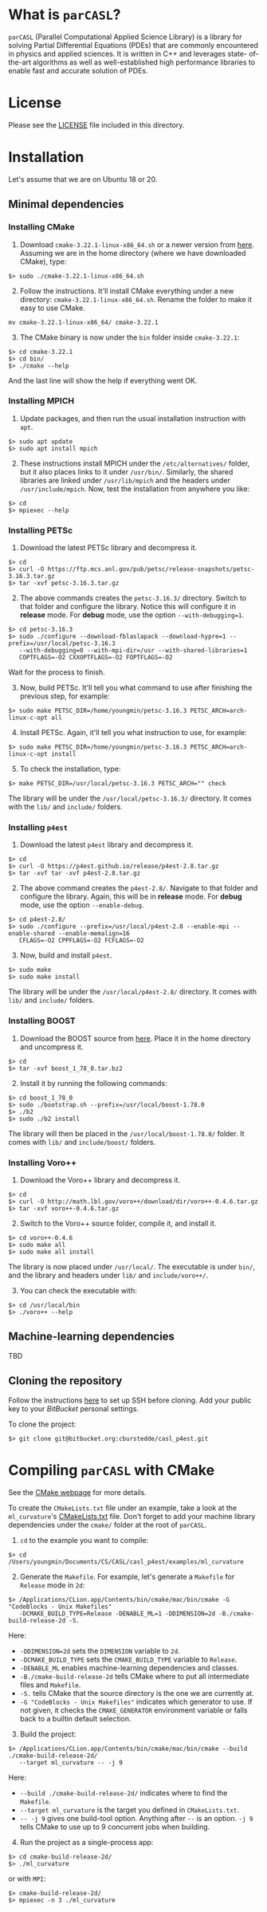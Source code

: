 # What is `parCASL`?  

`parCASL` (Parallel Computational Applied Science Library) is a library for
solving Partial Differential Equations (PDEs) that are commonly encountered in
physics and applied sciences.  It is written in C++ and leverages state-
of-the-art algorithms as well as well-established high performance libraries to
enable fast and accurate solution of PDEs.


# License

Please see the [LICENSE](LICENSE) file included in this directory.


# Installation

Let's assume that we are on Ubuntu 18 or 20.

## Minimal dependencies

### Installing CMake

1. Download `cmake-3.22.1-linux-x86_64.sh` or a newer version from [here](https://cmake.org/download/).  Assuming
   we are in the home directory (where we have downloaded CMake), type:
```
$> sudo ./cmake-3.22.1-linux-x86_64.sh
```

2. Follow the instructions.  It'll install CMake everything under a new directory: `cmake-3.22.1-linux-x86_64.sh`.
   Rename the folder to make it easy to use CMake.
```
mv cmake-3.22.1-linux-x86_64/ cmake-3.22.1
```

3. The CMake binary is now under the `bin` folder inside `cmake-3.22.1`:
```
$> cd cmake-3.22.1
$> cd bin/
$> ./cmake --help
```
And the last line will show the help if everything went OK.

### Installing MPICH

1. Update packages, and then run the usual installation instruction with `apt`.
```
$> sudo apt update
$> sudo apt install mpich
```

2. These instructions install MPICH under the `/etc/alternatives/` folder, but it also places links to it under
   `/usr/bin/`.  Similarly, the shared libraries are linked under `/usr/lib/mpich` and the headers under
   `/usr/include/mpich`.  Now, test the installation from anywhere you like:
```
$> cd
$> mpiexec --help
```

### Installing PETSc

1. Download the latest PETSc library and decompress it.
```
$> cd
$> curl -O https://ftp.mcs.anl.gov/pub/petsc/release-snapshots/petsc-3.16.3.tar.gz
$> tar -xvf petsc-3.16.3.tar.gz
```

2. The above commands creates the `petsc-3.16.3/` directory.  Switch to that folder and configure the library.
   Notice this will configure it in **release** mode.  For **debug** mode, use the option `--with-debugging=1`.
```
$> cd petsc-3.16.3
$> sudo ./configure --download-fblaslapack --download-hypre=1 --prefix=/usr/local/petsc-3.16.3 
   --with-debugging=0 --with-mpi-dir=/usr --with-shared-libraries=1 
   COPTFLAGS=-O2 CXXOPTFLAGS=-O2 FOPTFLAGS=-O2
```
Wait for the process to finish.

3. Now, build PETSc.  It'll tell you what command to use after finishing the previous step, for example:
```
$> sudo make PETSC_DIR=/home/youngmin/petsc-3.16.3 PETSC_ARCH=arch-linux-c-opt all
```

4. Install PETSc.  Again, it'll tell you what instruction to use, for example:
```
$> sudo make PETSC_DIR=/home/youngmin/petsc-3.16.3 PETSC_ARCH=arch-linux-c-opt install
```

5.  To check the installation, type:
```
$> make PETSC_DIR=/usr/local/petsc-3.16.3 PETSC_ARCH="" check
```
The library will be under the `/usr/local/petsc-3.16.3/` directory.  It comes with the `lib/` and `include/` folders.

### Installing `p4est`

1. Download the latest `p4est` library and decompress it.
```
$> cd
$> curl -O https://p4est.github.io/release/p4est-2.8.tar.gz
$> tar -xvf tar -xvf p4est-2.8.tar.gz
```

2. The above command creates the `p4est-2.8/`.  Navigate to that folder and configure the library.
   Again, this will be in **release** mode.  For **debug** mode, use the option `--enable-debug`.
```
$> cd p4est-2.8/
$> sudo ./configure --prefix=/usr/local/p4est-2.8 --enable-mpi --enable-shared --enable-memalign=16 
   CFLAGS=-O2 CPPFLAGS=-O2 FCFLAGS=-O2
```

3. Now, build and install `p4est`.
```
$> sudo make
$> sudo make install
```
The library will be under the `/usr/local/p4est-2.8/` directory.  It comes with `lib/` and `include/` folders.

### Installing BOOST

1. Download the BOOST source from [here](https://boostorg.jfrog.io/artifactory/main/release/1.78.0/source/boost_1_78_0.tar.bz2).
   Place it in the home directory and uncompress it.
```
$> cd
$> tar -xvf boost_1_78_0.tar.bz2
```

2. Install it by running the following commands:
```
$> cd boost_1_78_0
$> sudo ./bootstrap.sh --prefix=/usr/local/boost-1.78.0
$> ./b2
$> sudo ./b2 install
```
The library will then be placed in the `/usr/local/boost-1.78.0/` folder.  It comes with `lib/` and `include/boost/`
folders.

### Installing Voro++

1. Download the Voro++ library and decompress it.
```
$> cd
$> curl -O http://math.lbl.gov/voro++/download/dir/voro++-0.4.6.tar.gz
$> tar -xvf voro++-0.4.6.tar.gz
```

2. Switch to the Voro++ source folder, compile it, and install it.
```
$> cd voro++-0.4.6
$> sudo make all
$> sudo make all install
```
The library is now placed under `/usr/local/`.  The executable is under `bin/`, and the library and headers under
`lib/` and `include/voro++/`.

3. You can check the executable with:
```
$> cd /usr/local/bin
$> ./voro++ --help
```

## Machine-learning dependencies

TBD

## Cloning the repository

Follow the instructions [here](https://support.atlassian.com/bitbucket-cloud/docs/set-up-an-ssh-key/#Set-up-SSH-on-macOS-Linux)
to set up SSH before cloning.  Add your public key to your *BitBucket* personal settings.

To clone the project:
```
$> git clone git@bitbucket.org:cburstedde/casl_p4est.git
```


# Compiling `parCASL` with CMake

See the [CMake webpage](https://cmake.org/cmake/help/latest/manual/cmake.1.html) for more details.

To create the `CMakeLists.txt` file under an example, take a look at the `ml_curvature`'s 
[CMakeLists.txt](examples/ml_curvature/CMakeLists.txt) file.  Don't forget to add your machine library dependencies
under the `cmake/` folder at the root of `parCASL`.

1. `cd` to the example you want to compile:
```
$> cd /Users/youngmin/Documents/CS/CASL/casl_p4est/examples/ml_curvature
```

2. Generate the `Makefile`.  For example, let's generate a `Makefile` for `Release` mode in `2d`:
```
$> /Applications/CLion.app/Contents/bin/cmake/mac/bin/cmake -G "CodeBlocks - Unix Makefiles" 
   -DCMAKE_BUILD_TYPE=Release -DENABLE_ML=1 -DDIMENSION=2d -B./cmake-build-release-2d -S.
```

Here:
- `-DDIMENSION=2d` sets the `DIMENSION` variable to `2d`.
- `-DCMAKE_BUILD_TYPE` sets the `CMAKE_BUILD_TYPE` variable to `Release`.
- `-DENABLE_ML` enables machine-learning dependencies and classes.
- `-B./cmake-build-release-2d` tells CMake where to put all intermediate files and `Makefile`.
- `-S.` tells CMake that the source directory is the one we are currently at.
- `-G "CodeBlocks - Unix Makefiles"` indicates which generator to use.  If not given, it checks the
  `CMAKE_GENERATOR` environment variable or falls back to a builtin default selection.

3. Build the project:
```
$> /Applications/CLion.app/Contents/bin/cmake/mac/bin/cmake --build ./cmake-build-release-2d/ 
   --target ml_curvature -- -j 9
```

Here:
- `--build ./cmake-build-release-2d/` indicates where to find the `Makefile`.
- `--target ml_curvature` is the target you defined in `CMakeLists.txt`.
- `-- -j 9` gives one build-tool option.  Anything after `--` is an option. `-j 9` tells CMake to use up to 9 concurrent jobs
  when building.

4. Run the project as a single-process app:
```
$> cd cmake-build-release-2d/
$> ./ml_curvature
```
or with `MPI`:
```
$> cmake-build-release-2d/
$> mpiexec -n 3 ./ml_curvature
```